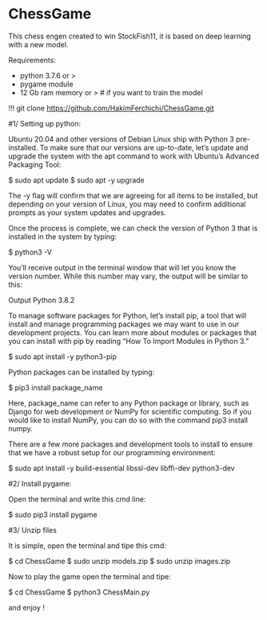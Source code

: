 # ChessGame
This chess engen created to win StockFish11, it is based on deep learning with a new model.

Requirements:
- python 3.7.6 or >
- pygame module
- 12 Gb ram memory or > # if you want to train the model

!!! git clone https://github.com/HakimFerchichi/ChessGame.git

#1/ Setting up python:

Ubuntu 20.04 and other versions of Debian Linux ship with Python 3 pre-installed. To make sure that our versions are up-to-date, 
let’s update and upgrade the system with the apt command to work with Ubuntu’s Advanced Packaging Tool:

$ sudo apt update
$ sudo apt -y upgrade

The -y flag will confirm that we are agreeing for all items to be installed, but depending on your version of Linux, you may need to confirm additional prompts as your system updates and upgrades.

Once the process is complete, we can check the version of Python 3 that is installed in the system by typing: 

$ python3 -V

You’ll receive output in the terminal window that will let you know the version number. While this number may vary, the output will be similar to this:

Output
Python 3.8.2

To manage software packages for Python, let’s install pip, a tool that will install and manage programming packages we may want to use in our development projects. You can learn more about modules or packages that you can install with pip by reading “How To Import Modules in Python 3.”

$ sudo apt install -y python3-pip

Python packages can be installed by typing:

$ pip3 install package_name

Here, package_name can refer to any Python package or library, such as Django for web development or NumPy for scientific computing. So if you would like to install NumPy, you can do so with the command pip3 install numpy.

There are a few more packages and development tools to install to ensure that we have a robust setup for our programming environment:

$ sudo apt install -y build-essential libssl-dev libffi-dev python3-dev

#2/ Install pygame:

Open the terminal and write this cmd line:

$ sudo pip3 install pygame

#3/ Unzip files

It is simple, open the terminal and tipe this cmd:

$ cd ChessGame
$ sudo unzip models.zip
$ sudo unzip images.zip







Now to play the game open the terminal and tipe:

$ cd ChessGame
$ python3 ChessMain.py

and enjoy !
